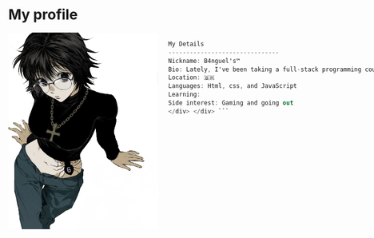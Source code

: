 # My profile

<div style="display: flex; align-items: flex-start;">

  <!-- Imagem à esquerda -->
  
<img align="left" src="github molier.png" width="300px" style="border: none;"/>
  

  <!-- Código C# à direita -->
  <div style="flex: 2; padding-left: 20px;">
  
  ```csharp
  My Details
  -------------------------------
  Nickname: B4nguel's™
  Bio: Lately, I've been taking a full-stack programming course. I enjoy working with graphic design, and I've been looking for small jobs recently.
  Location: 🇧🇷
  Languages: Html, css, and JavaScript
  Learning: 
  Side interest: Gaming and going out
</div> </div> ```
